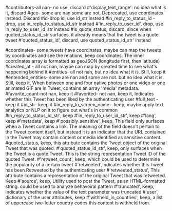 #contributors-all nan- no use, discard
#'display_text_range': no idea what is it, discard
#geo- some are nan some are not, Deprecated, use coordinates instead. Discard
#id-drop id, use id_str instead
#in_reply_to_status_id - drop, use in_reply_to_status_id_str instead
#'in_reply_to_user_id', drop, use in_reply_to_user_id_str instead
#is_quote_status, discard, since when quoted_status_id_str surfaces, it already means that the tweet is a quote tweet
#'quoted_status_id', discard, use quoted_status_id_str' instead

#coordinates- some tweets have coordinates, maybe can map the tweets by coordinates and see the relations, keep coordinates, The inner coordinates array is formatted as geoJSON (longitude first, then latitude)
#created_at - all not nan, maybe can map by created time to see what's happening behind it
#entities- all not nan, but no idea what it is. Still, keep it
#entended_entities- some are nan and some are not. but no idea what it is. Still, keep it, When between one and four native photos or one video or one animated GIF are in Tweet, contains an array 'media' metadata.
#favorite_count-not nan, keep it
#favorited- not nan, keep it, Indicates whether this Tweet has been liked by the authenticating user
#full_text - keep it
#id_str- keep it
#in_reply_to_screen_name - keep, maybe apply text analytics or NLP on it to figure out what's in common
#in_reply_to_status_id_str', keep
#'in_reply_to_user_id_str', keep
#'lang', keep
#'metadata', keep
#'possibly_sensitive', keep, This field only surfaces when a Tweet contains a link. The meaning of the field doesn’t pertain to the Tweet content itself, but instead it is an indicator that the URL contained in the Tweet may contain content or media identified as sensitive content. 
#quoted_status, keep, this attribute contains the Tweet object of the original Tweet that was quoted.
#'quoted_status_id_str', keep, only surfaces when the Tweet is a quote Tweet. This is the string representation Tweet ID of the quoted Tweet.
#'retweet_count', keep, which could be used to determine the popularity of a certain tweet
#'retweeted',Indicates whether this Tweet has been Retweeted by the authenticating user
#'retweeted_status', This attribute contains a representation of the original Tweet that was retweeted. Keep
#'source', keep, Utility used to post the Tweet, as an HTML-formatted string. could be used to analyze behavoiral pattern
#'truncated', Keep, Indicates whether the value of the text parameter was truncated
#'user', dictionary of the user attributes, keep
#'withheld_in_countries', keep, a list of uppercase two-letter country codes this content is withheld from.
